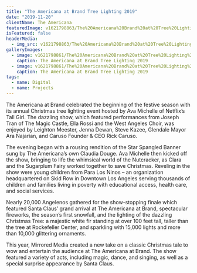```yaml
---
title: "The Americana at Brand Tree Lighting 2019"
date: "2019-11-20"
clientName: The Americana
featuredImage: v1621798863/The%20Americana%20Brand%20at%20Tree%20Lighting%202019/11.14.19TAAB_Rick_sParty_TRosePhotos-8991_rbuquy.jpg
isFeatured: false
headerMedia:
  - img_src: v1621798863/The%20Americana%20Brand%20at%20Tree%20Lighting%202019/11.14.19TAAB_Rick_sParty_TRosePhotos-8991_rbuquy.jpg
galleryImages:
  - image: v1621798861/The%20Americana%20Brand%20at%20Tree%20Lighting%202019/11.14.19TAAB_TreeLighting_TRosePhotos-8837_k7agb7.jpg
    caption: The Americana at Brand Tree Lighting 2019
  - image: v1621798861/The%20Americana%20Brand%20at%20Tree%20Lighting%202019/11.14.19TAAB_TreeLighting_TRosePhotos-8531_niiarx.jpg
    caption: The Americana at Brand Tree Lighting 2019
tags:
  - name: Digital
  - name: Projects
---
```

The Americana at Brand celebrated the beginning of the festive season with its annual Christmas tree lighting event hosted by Ava Michelle of Netflix’s Tall Girl. The dazzling show, which featured performances from Joseph Tran of The Magic Castle, Ella Rossi and the West Angeles Choir, was enjoyed by Leighton Meester, Jenna Dewan, Steve Kazee, Glendale Mayor Ara Najarian, and Caruso Founder & CEO Rick Caruso. 

The evening began with a rousing rendition of the Star Spangled Banner sung by The Americana’s own Claudia Douge. Ava Michelle then kicked off the show, bringing to life the whimsical world of the Nutcracker, as Clara and the Sugarplum Fairy worked together to save Christmas.  Reveling in the show were young children from Para Los Ninos – an organization headquartered on Skid Row in Downtown Los Angeles serving thousands of children and families living in poverty with educational access, health care, and social services.

Nearly 20,000 Angelenos gathered for the show-stopping finale which featured Santa Claus’ grand arrival at The Americana at Brand, spectacular fireworks, the season’s first snowfall, and the lighting of the dazzling Christmas Tree: a majestic white fir standing at over 100 feet tall, taller than the tree at Rockefeller Center, and sparkling with 15,000 lights and more than 10,000 glittering ornaments.

This year, Mirrored Media created a new take on a classic Christmas tale to wow and entertain the audience at The Americana at Brand. The show featured a variety of acts, including magic, dance, and singing, as well as a special surprise appearance by Santa Claus.